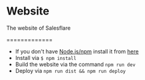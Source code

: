 # Website
The website of Salesflare

=============

- If you don't have [Node.js/npm](http://nodejs.org) install it from [here](http://nodejs.org/download/)
- Install via `$ npm install`
- Build the website via the command `npm run dev`
- Deploy via `npm run dist && npm run deploy`
